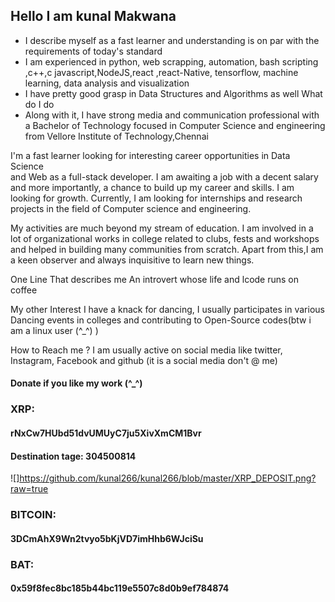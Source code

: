 ## Hello I am kunal Makwana
- I describe myself as a fast learner and understanding is on par with
the  requirements of today's standard
- I am experienced in python, web scrapping, automation, bash scripting ,c++,c
javascript,NodeJS,react ,react-Native, tensorflow, machine learning,
data analysis and visualization
- I have pretty good grasp in Data Structures and Algorithms as well
What do I do
- Along with it, I have strong media and communication professional with a 
Bachelor of Technology focused in Computer Science and engineering from
Vellore Institute of Technology,Chennai

 
I'm a fast learner looking for interesting career opportunities in Data Science  
and Web as a full-stack developer. I am awaiting a job with a decent salary 
and more importantly, a chance to build up my career and skills. I am looking
 for growth. Currently, I am looking for internships and research projects in 
the field of Computer science and engineering.


My activities are much beyond my stream of education. I am involved in a lot of 
organizational works in college related to clubs, fests and workshops and helped
 in building many communities from scratch. Apart from this,I am a keen observer 
and always inquisitive to learn new things. 

One Line That describes me
An introvert whose life and lcode runs on coffee

My other Interest
I have a knack for dancing, I usually participates in various Dancing events in colleges
and contributing to Open-Source codes(btw i am a linux user (^_^) )

How to Reach me ?
I am usually active on social media like twitter, Instagram, Facebook
 and github
(it is a social media don't @ me) 


#### Donate if you like my work (^_^)
### XRP:
#### rNxCw7HUbd51dvUMUyC7ju5XivXmCM1Bvr
#### Destination tage: 304500814
![]https://github.com/kunal266/kunal266/blob/master/XRP_DEPOSIT.png?raw=true

### BITCOIN:
#### 3DCmAhX9Wn2tvyo5bKjVD7imHhb6WJciSu


### BAT: 
#### 0x59f8fec8bc185b44bc119e5507c8d0b9ef784874



